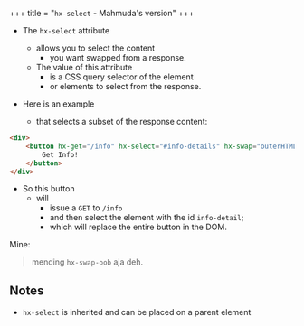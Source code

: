 +++
title = "`hx-select` - Mahmuda's version"
+++

- The `hx-select` attribute
  - allows you to select the content
    - you want swapped from a response.
  - The value of this attribute
    - is a CSS query selector of the element
    - or elements to select from the response.

- Here is an example
  - that selects a subset of the response content:

```html
<div>
    <button hx-get="/info" hx-select="#info-details" hx-swap="outerHTML">
        Get Info!
    </button>
</div>
```

- So this button
  - will
    - issue a `GET` to `/info`
    - and then select the element with the id `info-detail`;
    - which will replace the entire button in the DOM.

Mine:
> mending `hx-swap-oob` aja deh.

## Notes

- `hx-select` is inherited and can be placed on a parent element
